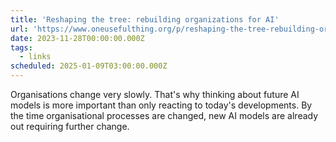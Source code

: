 ```yaml
---
title: 'Reshaping the tree: rebuilding organizations for AI'
url: 'https://www.oneusefulthing.org/p/reshaping-the-tree-rebuilding-organizations'
date: 2023-11-28T00:00:00.000Z
tags:
  - links
scheduled: 2025-01-09T03:00:00.000Z
---
```


Organisations change very slowly. That's why thinking about future AI models is more important than only reacting to today's developments. By the time organisational processes are changed, new AI models are already out requiring further change.
